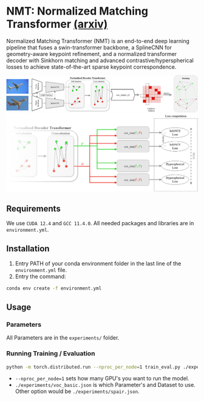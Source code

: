 # NMT: Normalized Matching Transformer [(arxiv)]()
Normalized Matching Transformer (NMT) is an end-to-end deep learning pipeline that fuses a swin-transformer backbone, a SplineCNN for geometry-aware keypoint refinement, and a normalized transformer decoder with Sinkhorn matching and advanced contrastive/hyperspherical losses to achieve state-of-the-art sparse keypoint correspondence.

![NMT architecture during inference](./misc/NMT_inference.png)
![NMT architecture during training](./misc/NMT_train.png)

## Requirements
We use `CUDA 12.4` and `GCC 11.4.0`. All needed packages and libraries are in `environment.yml`.

## Installation
1. Entry PATH of your conda environment folder in the last line of the `environment.yml` file.
2. Entry the command: 
```bash 
conda env create -f environment.yml
```

## Usage

### Parameters
All Parameters are in the `experiments/` folder.

### Running Training / Evaluation
```bash
python -m torch.distributed.run --nproc_per_node=1 train_eval.py ./experiments/voc_basic.json
```
- `--nproc_per_node=1` sets how many GPU's you want to run the model.
- `./experiments/voc_basic.json` is which Parameter's and Dataset to use. Other option would be `./experiments/spair.json`.